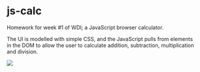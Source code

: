 # js-calc
Homework for week #1 of WDI; a JavaScript browser calculator.

The UI is modelled with simple CSS, and the JavaScript pulls from elements in the DOM to allow the user to calculate addition, subtraction, multiplication and division.

![](http://i13.photobucket.com/albums/a296/BexB/Screenshot%202016-09-23%2012.18.00.png)
